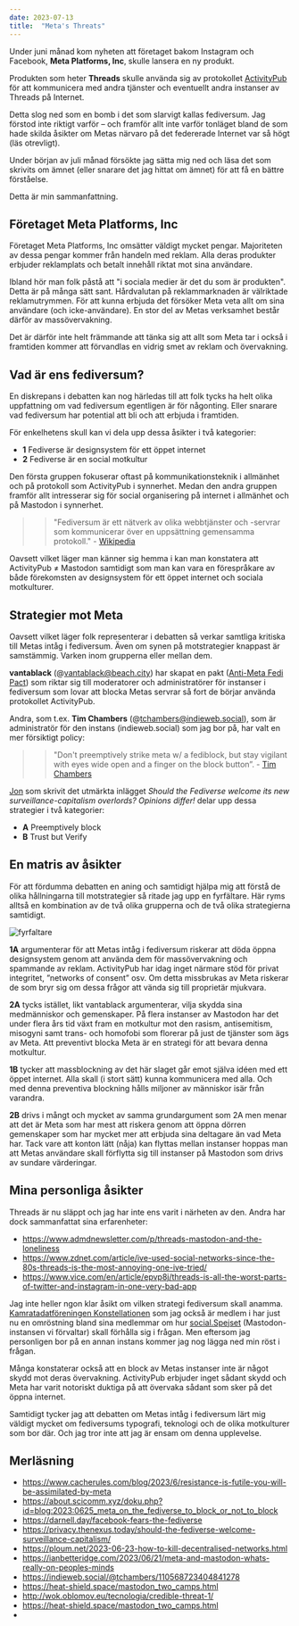 ```yaml
---
date: 2023-07-13
title:  "Meta's Threats"
---
```

Under juni månad kom nyheten att företaget bakom Instagram och Facebook, **Meta Platforms, Inc**, skulle lansera en ny produkt.

Produkten som heter **Threads** skulle använda sig av protokollet [ActivityPub](https://activitypub.rocks/) för att kommunicera med andra tjänster och eventuellt andra instanser av Threads på Internet.

Detta slog ned som en bomb i det som slarvigt kallas fediversum. Jag förstod inte riktigt varför – och framför allt inte varför tonläget bland de som hade skilda åsikter om Metas närvaro på det federerade Internet var så högt (läs otrevligt).

Under början av juli månad försökte jag sätta mig ned och läsa det som skrivits om ämnet (eller snarare det jag hittat om ämnet) för att få en bättre förståelse.

Detta är min sammanfattning.

## Företaget Meta Platforms, Inc

Företaget Meta Platforms, Inc omsätter väldigt mycket pengar. Majoriteten av dessa pengar kommer från  handeln med reklam. Alla deras produkter erbjuder reklamplats och betalt innehåll riktat mot sina användare.

Ibland hör man folk påstå att "i sociala medier är det du som är produkten". Detta är på många sätt sant. Hårdvalutan på reklammarknaden är välriktade reklamutrymmen. För att kunna erbjuda det försöker Meta veta allt om sina användare (och icke-användare). En stor del av Metas verksamhet består därför av massövervakning.

Det är därför inte helt främmande att tänka sig att allt som Meta tar i också i framtiden kommer att förvandlas en vidrig smet av reklam och övervakning.

## Vad är ens fediversum?

En diskrepans i debatten kan nog härledas till att folk tycks ha helt olika uppfattning om vad fediversum egentligen är för någonting. Eller snarare vad fediversum har potential att bli och att erbjuda i framtiden.

För enkelhetens skull kan vi dela upp dessa åsikter i två kategorier:

- **1** Fediverse är designsystem för ett öppet internet
- **2** Fediverse är en social motkultur

Den första gruppen fokuserar oftast på kommunikationsteknik i allmänhet och på protokoll som ActivityPub i synnerhet. Medan den andra gruppen framför allt intresserar sig för social organisering på internet i allmänhet och på Mastodon i synnerhet.

>> "Fediversum är ett nätverk av olika webbtjänster och -servrar som kommunicerar över en uppsättning gemensamma protokoll." - [Wikipedia](https://sv.wikipedia.org/wiki/Fediversum)

Oavsett vilket läger man känner sig hemma i kan man konstatera att ActivityPub ≠ Mastodon samtidigt som man kan vara en förespråkare av både förekomsten av designsystem för ett öppet internet och sociala motkulturer.

## Strategier mot Meta

Oavsett vilket läger folk representerar i debatten så verkar samtliga kritiska till Metas intåg i fediversum. Även om synen på motstrategier knappast är samstämmig. Varken inom grupperna eller mellan dem.

**vantablack** (@vantablack@beach.city) har skapat en pakt ([Anti-Meta Fedi Pact](https://fedipact.online/)) som riktar sig till moderatorer och administratörer för instanser i fediversum som lovar att blocka Metas servrar så fort de börjar använda protokollet ActivityPub.

Andra, som t.ex. **Tim Chambers** (@tchambers@indieweb.social), som är administratör för den instans (indieweb.social) som jag bor på, har valt en mer försiktigt policy:

>> "Don't preemptively strike meta w/ a fediblock, but stay vigilant with eyes wide open and a finger on the block button”. - [Tim Chambers](https://indieweb.social/@tchambers/110568723404841278)

[Jon](https://privacy.thenexus.today/should-the-fediverse-welcome-surveillance-capitalism/) som skrivit det utmärkta inlägget *Should the Fediverse welcome its new surveillance-capitalism overlords? Opinions differ!* delar upp dessa strategier i två kategorier:

- **A** Preemptively block
- **B** Trust but Verify

## En matris av åsikter

För att fördumma debatten en aning och samtidigt hjälpa mig att förstå de olika hållningarna till motstrategier så ritade jag upp en fyrfältare. Här ryms alltså en kombination av de två olika grupperna och de två olika strategierna samtidigt.

![fyrfaltare](/fyrfaltare.svg)

**1A** argumenterar för att Metas intåg i fediversum riskerar att döda öppna designsystem genom att använda dem för massövervakning och spammande av reklam. ActivityPub har idag inget närmare stöd för privat integritet, ”networks of consent” osv. Om detta missbrukas av Meta riskerar de som bryr sig om dessa frågor att vända sig till proprietär mjukvara.

**2A** tycks istället, likt vantablack argumenterar, vilja skydda sina medmänniskor och gemenskaper. På flera instanser av Mastodon har det under flera års tid växt fram en motkultur mot den rasism, antisemitism, misogyni samt trans- och homofobi som florerar på just de tjänster som ägs av Meta. Att preventivt blocka Meta är en strategi för att bevara denna motkultur.

**1B** tycker att massblockning av det här slaget går emot själva idéen med ett öppet internet. Alla skall (i stort sätt) kunna kommunicera med alla. Och med denna preventiva blockning hålls miljoner av människor isär från varandra.

**2B** drivs i mångt och mycket av samma grundargument som 2A men menar att det är Meta som har mest att riskera genom att öppna dörren gemenskaper som har mycket mer att erbjuda sina deltagare än vad Meta har. Tack vare att konton lätt (nåja) kan flyttas mellan instanser hoppas man att Metas användare skall förflytta sig till instanser på Mastodon som drivs av sundare värderingar.

## Mina personliga åsikter

Threads är nu släppt och jag har inte ens varit i närheten av den. Andra har dock sammanfattat sina erfarenheter:
- https://www.admdnewsletter.com/p/threads-mastodon-and-the-loneliness
- https://www.zdnet.com/article/ive-used-social-networks-since-the-80s-threads-is-the-most-annoying-one-ive-tried/
- https://www.vice.com/en/article/epvp8j/threads-is-all-the-worst-parts-of-twitter-and-instagram-in-one-very-bad-app

Jag inte heller ngon klar åsikt om vilken strategi fediversum skall anamma. [Kamratadatföreningen Konstellationen](https://konstellationen.org/) som jag också är medlem i har just nu en omröstning bland sina medlemmar om hur [social.Spejset](https://social.spejset.org/) (Mastodon-instansen vi förvaltar) skall förhålla sig i frågan. Men eftersom jag personligen bor på en annan instans kommer jag nog lägga ned min röst i frågan.

Många konstaterar också att en block av Metas instanser inte är något skydd mot deras övervakning. ActivityPub erbjuder inget sådant skydd och Meta har varit notoriskt duktiga på att övervaka sådant som sker på det öppna internet.

Samtidigt tycker jag att debatten om Metas intåg i fediversum lärt mig väldigt mycket om fediversums typografi, teknologi och de olika motkulturer som bor där. Och jag tror inte att jag är ensam om denna upplevelse.

## Merläsning

- https://www.cacherules.com/blog/2023/6/resistance-is-futile-you-will-be-assimilated-by-meta
- https://about.scicomm.xyz/doku.php?id=blog:2023:0625_meta_on_the_fediverse_to_block_or_not_to_block
- https://darnell.day/facebook-fears-the-fediverse
- https://privacy.thenexus.today/should-the-fediverse-welcome-surveillance-capitalism/
- https://ploum.net/2023-06-23-how-to-kill-decentralised-networks.html
- https://ianbetteridge.com/2023/06/21/meta-and-mastodon-whats-really-on-peoples-minds
- https://indieweb.social/@tchambers/110568723404841278
- https://heat-shield.space/mastodon_two_camps.html
- http://wok.oblomov.eu/tecnologia/credible-threat-1/
- https://heat-shield.space/mastodon_two_camps.html
- 